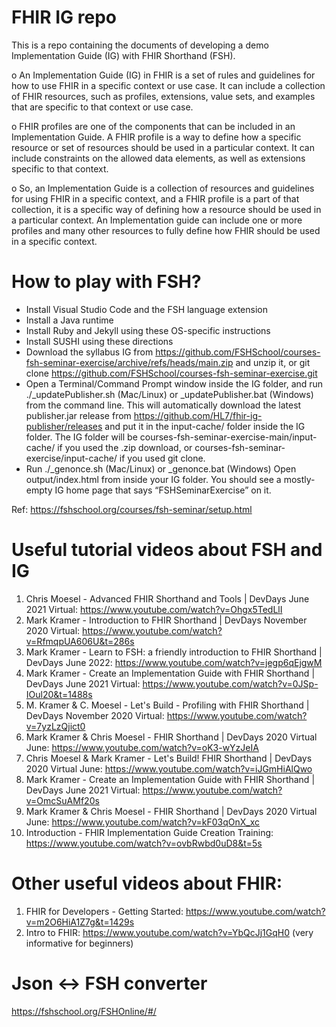 # FHIR IG repo
This is a repo containing the documents of developing a demo Implementation Guide (IG) with FHIR Shorthand (FSH).

o	An Implementation Guide (IG) in FHIR is a set of rules and guidelines for how to use FHIR in a specific context or use case. It can include a collection of FHIR resources, such as profiles, extensions, value sets, and examples that are specific to that context or use case.

o	FHIR profiles are one of the components that can be included in an Implementation Guide. A FHIR profile is a way to define how a specific resource or set of resources should be used in a particular context. It can include constraints on the allowed data elements, as well as extensions specific to that context.

o	So, an Implementation Guide is a collection of resources and guidelines for using FHIR in a specific context, and a FHIR profile is a part of that collection, it is a specific way of defining how a resource should be used in a particular context. An Implementation guide can include one or more profiles and many other resources to fully define how FHIR should be used in a specific context.

# How to play with FSH?

- Install Visual Studio Code and the FSH language extension
- Install a Java runtime
- Install Ruby and Jekyll using these OS-specific instructions
- Install SUSHI using these directions
- Download the syllabus IG from https://github.com/FSHSchool/courses-fsh-seminar-exercise/archive/refs/heads/main.zip and unzip it, or git clone https://github.com/FSHSchool/courses-fsh-seminar-exercise.git
- Open a Terminal/Command Prompt window inside the IG folder, and run ./_updatePublisher.sh (Mac/Linux) or _updatePublisher.bat (Windows) from the command line.
This will automatically download the latest publisher.jar release from https://github.com/HL7/fhir-ig-publisher/releases and put it in the input-cache/ folder inside the IG folder.
The IG folder will be courses-fsh-seminar-exercise-main/input-cache/ if you used the .zip download, or courses-fsh-seminar-exercise/input-cache/ if you used git clone.
- Run ./_genonce.sh (Mac/Linux) or _genonce.bat (Windows)
Open output/index.html from inside your IG folder. You should see a mostly-empty IG home page that says “FSHSeminarExercise” on it.

Ref: https://fshschool.org/courses/fsh-seminar/setup.html 

# Useful tutorial videos about FSH and IG

1) Chris Moesel - Advanced FHIR Shorthand and Tools | DevDays June 2021 Virtual: https://www.youtube.com/watch?v=Ohgx5TedLlI
2) Mark Kramer - Introduction to FHIR Shorthand | DevDays November 2020 Virtual: https://www.youtube.com/watch?v=RfmqpUA606U&t=286s
3) Mark Kramer - Learn to FSH: a friendly introduction to FHIR Shorthand | DevDays June 2022: https://www.youtube.com/watch?v=jegp6qEjgwM
4) Mark Kramer - Create an Implementation Guide with FHIR Shorthand | DevDays June 2021 Virtual: https://www.youtube.com/watch?v=0JSp-IOul20&t=1488s
5) M. Kramer & C. Moesel - Let's Build - Profiling with FHIR Shorthand | DevDays November 2020 Virtual: https://www.youtube.com/watch?v=7yzLzQjict0
6) Mark Kramer & Chris Moesel - FHIR Shorthand | DevDays 2020 Virtual June: https://www.youtube.com/watch?v=oK3-wYzJeIA
7) Chris Moesel & Mark Kramer - Let's Build! FHIR Shorthand | DevDays 2020 Virtual June: https://www.youtube.com/watch?v=iJGmHiAlQwo
8) Mark Kramer - Create an Implementation Guide with FHIR Shorthand | DevDays June 2021 Virtual: https://www.youtube.com/watch?v=OmcSuAMf20s
9) Mark Kramer & Chris Moesel - FHIR Shorthand | DevDays 2020 Virtual June: https://www.youtube.com/watch?v=kF03qOnX_xc
10) Introduction - FHIR Implementation Guide Creation Training: https://www.youtube.com/watch?v=ovbRwbd0uD8&t=5s

# Other useful videos about FHIR: 
1) FHIR for Developers - Getting Started: https://www.youtube.com/watch?v=m2O6HiA1Z7g&t=1429s
2) Intro to FHIR: https://www.youtube.com/watch?v=YbQcJj1GqH0 (very informative for beginners)

# Json <-> FSH converter
https://fshschool.org/FSHOnline/#/
